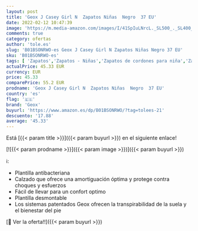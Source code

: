 ```yaml
---
layout: post
title: 'Geox J Casey Girl N  Zapatos Niñas  Negro  37 EU'
date: 2022-02-12 10:47:39
image: 'https://m.media-amazon.com/images/I/41SpIuLNrcL._SL500_._SL400_.jpg'
comments: true
category: ofertas
author: 'tole.es'
slug: 'B01BSONRWO-es Geox J Casey Girl N Zapatos Niñas Negro 37 EU'
sku: 'B01BSONRWO-es'
tags: [ 'Zapatos','Zapatos - Niñas','Zapatos de cordones para niña','Zapatos y complementos','geox','zapatos', ]
actualPrice: 45.33 EUR
currency: EUR
price: 45.33
comparePrice: 55.2 EUR
prodname: 'Geox J Casey Girl N  Zapatos Niñas  Negro  37 EU'
country: 'es'
flag: '🇪🇸'
brand: 'Geox'
buyurl: 'https://www.amazon.es/dp/B01BSONRWO/?tag=tolees-21'
descuento: '17.88'
average: '45.33'
---
```


Está [{{< param title >}}]({{< param buyurl >}}) en el siguiente enlace!

[![{{< param prodname >}}]({{< param image >}})]({{< param buyurl >}})

ℹ️:

- Plantilla antibacteriana
- Calzado que ofrece una amortiguación óptima y protege contra choques y esfuerzos
- Fácil de llevar para un confort optimo
- Plantilla desmontable
- Los sistemas patentados Geox ofrecen la transpirabilidad de la suela y el bienestar del pie

[🛒 Ver la oferta!!]({{< param buyurl >}})
